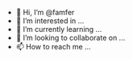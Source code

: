 - 👋 Hi, I’m @famfer
- 👀 I’m interested in ...
- 🌱 I’m currently learning ...
- 💞️ I’m looking to collaborate on ...
- 📫 How to reach me ...

<!---
famfer/famfer is a ✨ special ✨ repository because its `README.md` (this file) appears on your GitHub profile.
You can click the Preview link to take a look at your changes.
--->
